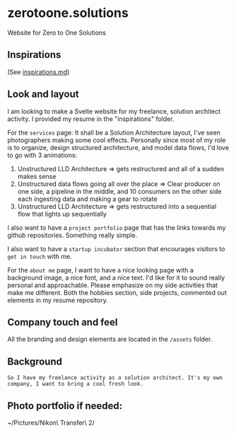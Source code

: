 # zerotoone.solutions

Website for Zero to One Solutions

## Inspirations

(See [inspirations.md](inspirations/inspirations.md))

## Look and layout

I am looking to make a Svelte website for my freelance, solution architect activity. I provided my resume in the "inspirations" folder.

For the `services` page:
It shall be a Solution Architecture layout, I've seen photographers making some cool effects. Personally since most of my role is to organize, design structured architecture, and model data flows, I'd love to go with 3 animations:
1. Unstructured LLD Architecture => gets restructured and all of a sudden makes sense
2. Unstructured data flows going all over the place => Clear producer on one side, a pipeline in the middle, and 10  consumers on the other side each ingesting data and making a gear to rotate
3. Unstructured LLD Architecture => gets restructured into a sequential flow that lights up sequentially


I also want to have a `project portfolio` page that has the links towards my github repositories. Something really simple.

I also want to have a `startup incubator` section that encourages visitors to `get in touch` with me.

For the `about me` page, I want to have a nice looking page with a background image, a nice font, and a nice text. I'd like for it to sound really personal and approachable. Please emphasize on my side activities that make me different. Both the hobbies section, side projects, commented out elements in my resume repository.

## Company touch and feel
All the branding and design elements are located in the `/assets` folder.

## Background

`So I have my freelance activity as a solution architect. It's my own company, I want to bring a cool fresh look.`

## Photo portfolio if needed:
~/Pictures/Nikon\ Transfer\ 2/
